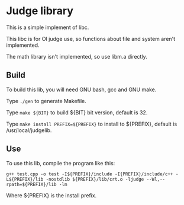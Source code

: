 # Judge library

This is a simple implement of libc.

This libc is for OI judge use, so functions about file and system aren't implemented.

The math library isn't implemented, so use libm.a directly.

## Build

To build this lib, you will need GNU bash, gcc and GNU make.

Type ```./gen``` to generate Makefile.

Type ```make ${BIT}``` to build ${BIT} bit version, default is 32.

Type ```make install PREFIX=${PREFIX}``` to install to ${PREFIX}, default is /usr/local/judgelib.

## Use

To use this lib, compile the program like this:

```shell
g++ test.cpp -o test -I${PREFIX}/include -I{PREFIX}/include/c++ -L${PREFIX}/lib -nostdlib ${PREFIX}/lib/crt.o -ljudge --Wl,--rpath=${PREFIX}/lib -lm
```

Where ${PREFIX} is the install prefix.